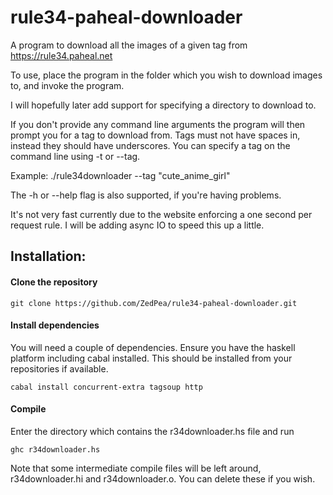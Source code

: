 # rule34-paheal-downloader
A program to download all the images of a given tag from https://rule34.paheal.net

To use, place the program in the folder which you wish to download images to, and invoke the program.

I will hopefully later add support for specifying a directory to download to.

If you don't provide any command line arguments the program will then prompt you for a tag to download from.
Tags must not have spaces in, instead they should have underscores. You can specify a tag on the command line using -t or --tag.

Example: ./rule34downloader --tag "cute_anime_girl"

The -h or --help flag is also supported, if you're having problems.

It's not very fast currently due to the website enforcing a one second per request rule. I will be adding async IO to speed this up a little.

## Installation:

#### Clone the repository
`git clone https://github.com/ZedPea/rule34-paheal-downloader.git`

#### Install dependencies
You will need a couple of dependencies. Ensure you have the haskell platform including cabal installed.
This should be installed from your repositories if available. 

`cabal install concurrent-extra tagsoup http`

#### Compile
Enter the directory which contains the r34downloader.hs file and run

`ghc r34downloader.hs`

Note that some intermediate compile files will be left around, r34downloader.hi and r34downloader.o. You can delete these if you wish.
